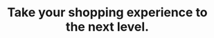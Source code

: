 ---
image: "https://2hrmp9bzmmx3f0xil1wyssgx-wpengine.netdna-ssl.com/wp-content/uploads/2021/02/icIllustrationWatchADemo.svg"
heading: "GET STARTED"
link: ""
title: "Take your shopping experience to the next level."
subTitle: "Available for all eCommerce platforms."
para1: "Running on Shopify?"
para2: "Learn more."
para2Link: ""
icon: "https://2hrmp9bzmmx3f0xil1wyssgx-wpengine.netdna-ssl.com/wp-content/uploads/2021/01/icShopify.svg"
path: "/home/get-started"
---
